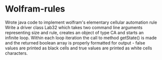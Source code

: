 # Wolfram-rules
Wrote java code to implement wolfram's elementary cellular automation rule
Write a driver class Lab32 which takes two command line arguments representing size and rule, creates an object of type CA and starts an infinite loop. Within each loop iteration the call to method getState() is made and the returned boolean array is properly formatted for output - false values are printed as black cells and true values are printed as white cells characters.
